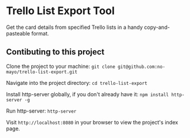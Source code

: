 # Trello List Export Tool

Get the card details from specified Trello lists in a handy copy-and-pasteable format.

## Contibuting to this project

Clone the project to your machine: `git clone git@github.com:no-mayo/trello-list-export.git`

Navigate into the project directory: `cd trello-list-export`

Install http-server globally, if you don't already have it: `npm install http-server -g`

Run http-server: `http-server`

Visit `http://localhost:8080` in your browser to view the project's index page.

